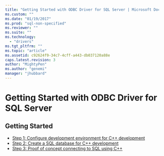 ```yaml
---
title: "Getting Started with ODBC Driver for SQL Server | Microsoft Docs"
ms.custom: ""
ms.date: "01/19/2017"
ms.prod: "sql-non-specified"
ms.reviewer: ""
ms.suite: ""
ms.technology: 
  - "drivers"
ms.tgt_pltfrm: ""
ms.topic: "article"
ms.assetid: c92624f9-34c7-4cff-a443-db037120a88e
caps.latest.revision: 3
author: "MightyPen"
ms.author: "genemi"
manager: "jhubbard"
---
```

# Getting Started with ODBC Driver for SQL Server
## Getting Started  
* [Step 1: Configure development environment for C++ development](../../connect/odbc/step-1-configure-development-environment-for-c-development.md)  
* [Step 2: Create a SQL database for C++ development](../../connect/odbc/step-2-create-a-sql-database-for-c-development.md)  
* [Step 3: Proof of concept connecting to SQL using C++](../../connect/odbc/step-3-proof-of-concept-connecting-to-sql-using-c.md)